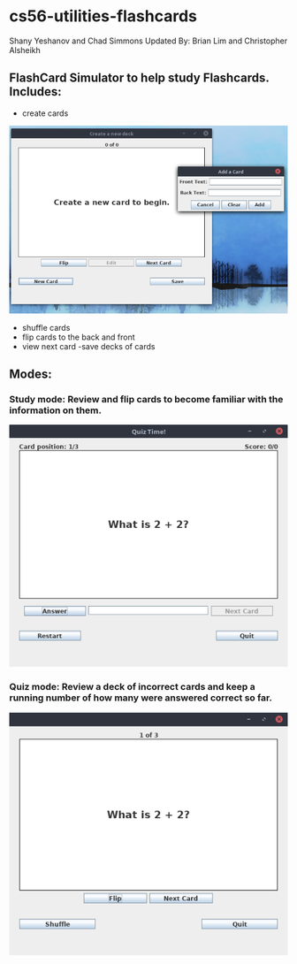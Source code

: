 # cs56-utilities-flashcards

Shany Yeshanov and Chad Simmons
Updated By: Brian Lim and Christopher Alsheikh


## FlashCard Simulator to help study Flashcards. Includes:
- create cards

![Menu Screenshot](images/CreateDeck.png "Create a Deck Menu screenshot")
- shuffle cards 
- flip cards to the back and front
- view next card
-save decks of cards

## Modes:
### Study mode: Review and flip cards to become familiar with the information on them.
![Study Screenshot](images/Quiz.png "Quiz Menu")

### Quiz mode: Review a deck of incorrect cards and keep a running number of how many were answered correct so far.
![Quiz Screenshot](images/Study.png "Study Menu")



